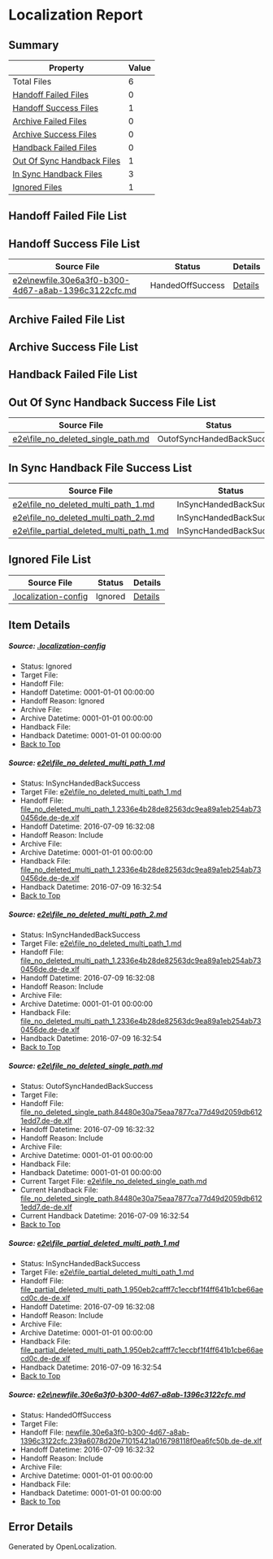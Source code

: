 # <a name='report-top'></a> Localization Report

## Summary
 Property | Value 
 -------- | ----- 
 Total Files | 6
[ Handoff Failed Files ](#handoff-failed-list)| 0
[ Handoff Success Files ](#handoff-success-list)| 1
[ Archive Failed Files ](#archive-failed-list)| 0
[ Archive Success Files ](#archive-success-list)| 0
[ Handback Failed Files ](#handback-failed-list)| 0
[ Out Of Sync Handback Files ](#outofsync-handback-success-list)| 1
[ In Sync Handback Files ](#insync-handback-success-list)| 3
[ Ignored Files ](#ignored-list)| 1

## <a name='handoff-failed-list'></a> Handoff Failed File List

## <a name='handoff-success-list'></a> Handoff Success File List
 Source File | Status | Details 
 ----------- | ------ | ------- 
 [e2e\newfile.30e6a3f0-b300-4d67-a8ab-1396c3122cfc.md](https://github.com/OpenLocalizationTestOrg/oltest/blob/796b841fbdfabe14b6ab3232c47e97b7da4b47d4/e2e/newfile.30e6a3f0-b300-4d67-a8ab-1396c3122cfc.md) | HandedOffSuccess | [Details](#0eb76f53b32f6316525930c0ecfa75582ce9ef175)

## <a name='archive-failed-list'></a> Archive Failed File List

## <a name='archive-success-list'></a> Archive Success File List

## <a name='handback-failed-list'></a> Handback Failed File List

## <a name='outofsync-handback-success-list'></a> Out Of Sync Handback Success File List
 Source File | Status | Details 
 ----------- | ------ | ------- 
 [e2e\file_no_deleted_single_path.md](https://github.com/OpenLocalizationTestOrg/oltest/blob/796b841fbdfabe14b6ab3232c47e97b7da4b47d4/e2e/file_no_deleted_single_path.md) | OutofSyncHandedBackSuccess | [Details](#daf116e54e3ba6c8f1235e61229823dd10807b9d3)

## <a name='insync-handback-success-list'></a> In Sync Handback File Success List
 Source File | Status | Details 
 ----------- | ------ | ------- 
 [e2e\file_no_deleted_multi_path_1.md](https://github.com/OpenLocalizationTestOrg/oltest/blob/b2adadc92879232e97643dae7e37b7f366b97eb4/e2e/file_no_deleted_multi_path_1.md) | InSyncHandedBackSuccess | [Details](#08447481bce9efc45f77ea665be3f77a292dc5051)
 [e2e\file_no_deleted_multi_path_2.md](https://github.com/OpenLocalizationTestOrg/oltest/blob/796b841fbdfabe14b6ab3232c47e97b7da4b47d4/e2e/file_no_deleted_multi_path_2.md) | InSyncHandedBackSuccess | [Details](#08447481bce9efc45f77ea665be3f77a292dc5052)
 [e2e\file_partial_deleted_multi_path_1.md](https://github.com/OpenLocalizationTestOrg/oltest/blob/b2adadc92879232e97643dae7e37b7f366b97eb4/e2e/file_partial_deleted_multi_path_1.md) | InSyncHandedBackSuccess | [Details](#9e5cc615f82f97232b6c877cbf2008af018ae7b44)

## <a name='ignored-list'></a> Ignored File List
 Source File | Status | Details 
 ----------- | ------ | ------- 
 [.localization-config](https://github.com/OpenLocalizationTestOrg/oltest/blob/796b841fbdfabe14b6ab3232c47e97b7da4b47d4/.localization-config) | Ignored | [Details](#3d4f252ac210baf56311d7e97dcc2db10974dbd20)

## Item Details
##### <a name='3d4f252ac210baf56311d7e97dcc2db10974dbd20'></a> Source: [.localization-config](https://github.com/OpenLocalizationTestOrg/oltest/blob/796b841fbdfabe14b6ab3232c47e97b7da4b47d4/.localization-config)
* Status: Ignored
* Target File: 
* Handoff File: 
* Handoff Datetime: 0001-01-01 00:00:00
* Handoff Reason: Ignored
* Archive File: 
* Archive Datetime: 0001-01-01 00:00:00
* Handback File: 
* Handback Datetime: 0001-01-01 00:00:00
* [Back to Top](#report-top)

##### <a name='08447481bce9efc45f77ea665be3f77a292dc5051'></a> Source: [e2e\file_no_deleted_multi_path_1.md](https://github.com/OpenLocalizationTestOrg/oltest/blob/b2adadc92879232e97643dae7e37b7f366b97eb4/e2e/file_no_deleted_multi_path_1.md)
* Status: InSyncHandedBackSuccess
* Target File: [e2e\file_no_deleted_multi_path_1.md](https://github.com/OpenLocalizationTestOrg/oltest-dede-fly/blob/a9e5291e65674a0fa9f263262cc61345a2abc436/e2e/file_no_deleted_multi_path_1.md)
* Handoff File: [file_no_deleted_multi_path_1.2336e4b28de82563dc9ea89a1eb254ab730456de.de-de.xlf](https://github.com/OpenLocalizationTestOrg/olhandoff-e2e/blob/342c85036b931424ee96a6f8185a1315950a6885/ol-handoff/OpenLocalizationTestOrg/oltest-dede-fly/ci/mt/file_no_deleted_multi_path_1.2336e4b28de82563dc9ea89a1eb254ab730456de.de-de.xlf)
* Handoff Datetime: 2016-07-09 16:32:08
* Handoff Reason: Include
* Archive File: 
* Archive Datetime: 0001-01-01 00:00:00
* Handback File: [file_no_deleted_multi_path_1.2336e4b28de82563dc9ea89a1eb254ab730456de.de-de.xlf](https://github.com/OpenLocalizationTestOrg/olhandback-e2e/blob/8c5ddaf36505fbb6fcbcf182dd9cf5ba5ef4223c/ol-handback/OpenLocalizationTestOrg/oltest-dede-fly/ci/mt/file_no_deleted_multi_path_1.2336e4b28de82563dc9ea89a1eb254ab730456de.de-de.xlf)
* Handback Datetime: 2016-07-09 16:32:54
* [Back to Top](#report-top)

##### <a name='08447481bce9efc45f77ea665be3f77a292dc5052'></a> Source: [e2e\file_no_deleted_multi_path_2.md](https://github.com/OpenLocalizationTestOrg/oltest/blob/796b841fbdfabe14b6ab3232c47e97b7da4b47d4/e2e/file_no_deleted_multi_path_2.md)
* Status: InSyncHandedBackSuccess
* Target File: [e2e\file_no_deleted_multi_path_1.md](https://github.com/OpenLocalizationTestOrg/oltest-dede-fly/blob/a9e5291e65674a0fa9f263262cc61345a2abc436/e2e/file_no_deleted_multi_path_1.md)
* Handoff File: [file_no_deleted_multi_path_1.2336e4b28de82563dc9ea89a1eb254ab730456de.de-de.xlf](https://github.com/OpenLocalizationTestOrg/olhandoff-e2e/blob/342c85036b931424ee96a6f8185a1315950a6885/ol-handoff/OpenLocalizationTestOrg/oltest-dede-fly/ci/mt/file_no_deleted_multi_path_1.2336e4b28de82563dc9ea89a1eb254ab730456de.de-de.xlf)
* Handoff Datetime: 2016-07-09 16:32:08
* Handoff Reason: Include
* Archive File: 
* Archive Datetime: 0001-01-01 00:00:00
* Handback File: [file_no_deleted_multi_path_1.2336e4b28de82563dc9ea89a1eb254ab730456de.de-de.xlf](https://github.com/OpenLocalizationTestOrg/olhandback-e2e/blob/8c5ddaf36505fbb6fcbcf182dd9cf5ba5ef4223c/ol-handback/OpenLocalizationTestOrg/oltest-dede-fly/ci/mt/file_no_deleted_multi_path_1.2336e4b28de82563dc9ea89a1eb254ab730456de.de-de.xlf)
* Handback Datetime: 2016-07-09 16:32:54
* [Back to Top](#report-top)

##### <a name='daf116e54e3ba6c8f1235e61229823dd10807b9d3'></a> Source: [e2e\file_no_deleted_single_path.md](https://github.com/OpenLocalizationTestOrg/oltest/blob/796b841fbdfabe14b6ab3232c47e97b7da4b47d4/e2e/file_no_deleted_single_path.md)
* Status: OutofSyncHandedBackSuccess
* Target File: 
* Handoff File: [file_no_deleted_single_path.84480e30a75eaa7877ca77d49d2059db6121edd7.de-de.xlf](https://github.com/OpenLocalizationTestOrg/olhandoff-e2e/blob/614147e508ea11f0988c34959c2105ec17aafddb/ol-handoff/OpenLocalizationTestOrg/oltest-dede-fly/ci/mt/file_no_deleted_single_path.84480e30a75eaa7877ca77d49d2059db6121edd7.de-de.xlf)
* Handoff Datetime: 2016-07-09 16:32:32
* Handoff Reason: Include
* Archive File: 
* Archive Datetime: 0001-01-01 00:00:00
* Handback File: 
* Handback Datetime: 0001-01-01 00:00:00
* Current Target File: [e2e\file_no_deleted_single_path.md](https://github.com/OpenLocalizationTestOrg/oltest-dede-fly/blob/a9e5291e65674a0fa9f263262cc61345a2abc436/e2e/file_no_deleted_single_path.md)
* Current Handback File: [file_no_deleted_single_path.84480e30a75eaa7877ca77d49d2059db6121edd7.de-de.xlf](https://github.com/OpenLocalizationTestOrg/olhandback-e2e/blob/8c5ddaf36505fbb6fcbcf182dd9cf5ba5ef4223c/ol-handback/OpenLocalizationTestOrg/oltest-dede-fly/ci/mt/file_no_deleted_single_path.84480e30a75eaa7877ca77d49d2059db6121edd7.de-de.xlf)
* Current Handback Datetime: 2016-07-09 16:32:54
* [Back to Top](#report-top)

##### <a name='9e5cc615f82f97232b6c877cbf2008af018ae7b44'></a> Source: [e2e\file_partial_deleted_multi_path_1.md](https://github.com/OpenLocalizationTestOrg/oltest/blob/b2adadc92879232e97643dae7e37b7f366b97eb4/e2e/file_partial_deleted_multi_path_1.md)
* Status: InSyncHandedBackSuccess
* Target File: [e2e\file_partial_deleted_multi_path_1.md](https://github.com/OpenLocalizationTestOrg/oltest-dede-fly/blob/a9e5291e65674a0fa9f263262cc61345a2abc436/e2e/file_partial_deleted_multi_path_1.md)
* Handoff File: [file_partial_deleted_multi_path_1.950eb2cafff7c1eccbf1f4ff641b1cbe66aecd0c.de-de.xlf](https://github.com/OpenLocalizationTestOrg/olhandoff-e2e/blob/342c85036b931424ee96a6f8185a1315950a6885/ol-handoff/OpenLocalizationTestOrg/oltest-dede-fly/ci/mt/file_partial_deleted_multi_path_1.950eb2cafff7c1eccbf1f4ff641b1cbe66aecd0c.de-de.xlf)
* Handoff Datetime: 2016-07-09 16:32:08
* Handoff Reason: Include
* Archive File: 
* Archive Datetime: 0001-01-01 00:00:00
* Handback File: [file_partial_deleted_multi_path_1.950eb2cafff7c1eccbf1f4ff641b1cbe66aecd0c.de-de.xlf](https://github.com/OpenLocalizationTestOrg/olhandback-e2e/blob/8c5ddaf36505fbb6fcbcf182dd9cf5ba5ef4223c/ol-handback/OpenLocalizationTestOrg/oltest-dede-fly/ci/mt/file_partial_deleted_multi_path_1.950eb2cafff7c1eccbf1f4ff641b1cbe66aecd0c.de-de.xlf)
* Handback Datetime: 2016-07-09 16:32:54
* [Back to Top](#report-top)

##### <a name='0eb76f53b32f6316525930c0ecfa75582ce9ef175'></a> Source: [e2e\newfile.30e6a3f0-b300-4d67-a8ab-1396c3122cfc.md](https://github.com/OpenLocalizationTestOrg/oltest/blob/796b841fbdfabe14b6ab3232c47e97b7da4b47d4/e2e/newfile.30e6a3f0-b300-4d67-a8ab-1396c3122cfc.md)
* Status: HandedOffSuccess
* Target File: 
* Handoff File: [newfile.30e6a3f0-b300-4d67-a8ab-1396c3122cfc.239a6078d20e71015421a016798118f0ea6fc50b.de-de.xlf](https://github.com/OpenLocalizationTestOrg/olhandoff-e2e/blob/614147e508ea11f0988c34959c2105ec17aafddb/ol-handoff/OpenLocalizationTestOrg/oltest-dede-fly/ci/mt/newfile.30e6a3f0-b300-4d67-a8ab-1396c3122cfc.239a6078d20e71015421a016798118f0ea6fc50b.de-de.xlf)
* Handoff Datetime: 2016-07-09 16:32:32
* Handoff Reason: Include
* Archive File: 
* Archive Datetime: 0001-01-01 00:00:00
* Handback File: 
* Handback Datetime: 0001-01-01 00:00:00
* [Back to Top](#report-top)


## Error Details

Generated by OpenLocalization.
